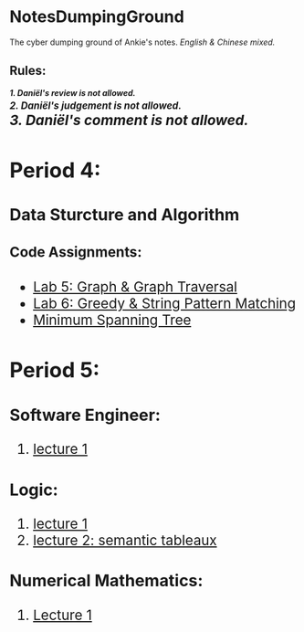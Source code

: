 # NotesDumpingGround
The cyber dumping ground of Ankie's notes. *English & Chinese mixed.*

## Rules:
***1. Daniël's review is not allowed.***  
***<big> 2. Daniël's judgement is not allowed.<big>***  
***<big> 3. Daniël's comment is not allowed.<big>***

## Period 4:
### Data Sturcture and Algorithm
  
  #### Code Assignments:
  + [Lab 5: Graph & Graph Traversal](https://github.com/AnkieFan/NotesDumpingGround/tree/main/DSA/lab5/src)
  + [Lab 6: Greedy & String Pattern Matching](https://github.com/AnkieFan/NotesDumpingGround/tree/main/DSA/lab6/src)
  + [Minimum Spanning Tree](https://github.com/AnkieFan/NotesDumpingGround/tree/main/DSA/MST/src)
  
## Period 5:
### Software Engineer:
  1. [lecture 1](https://github.com/AnkieFan/NotesDumpingGround/blob/main/SE/lec1.md)
### Logic:
  1. [lecture 1](https://github.com/AnkieFan/NotesDumpingGround/blob/main/Logic/lec1.md)
  2. [lecture 2: semantic tableaux](https://github.com/AnkieFan/NotesDumpingGround/blob/main/Logic/Lec2.md)
### Numerical Mathematics:
  1. [Lecture 1](https://github.com/AnkieFan/NotesDumpingGround/blob/main/Numerical%20Math/lec1.md)

